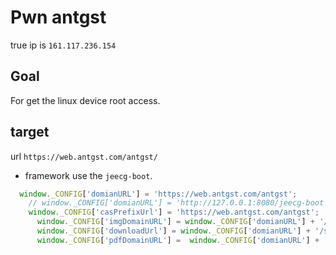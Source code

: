 # Pwn antgst

true ip is `161.117.236.154`

## Goal

For get the linux device root access.

## target

url `https://web.antgst.com/antgst/`

- framework use the `jeecg-boot`.

``` js
  window._CONFIG['domianURL'] = 'https://web.antgst.com/antgst';
    // window._CONFIG['domianURL'] = 'http://127.0.0.1:8080/jeecg-boot';
    window._CONFIG['casPrefixUrl'] = 'https://web.antgst.com/antgst';
      window._CONFIG['imgDomainURL'] = window._CONFIG['domianURL'] + '/sys/common/view';
      window._CONFIG['downloadUrl'] = window._CONFIG['domianURL'] + '/sys/common/download';
      window._CONFIG['pdfDomainURL'] =  window._CONFIG['domianURL'] + '/sys/common/pdf/pdfPreviewIframe';
```
